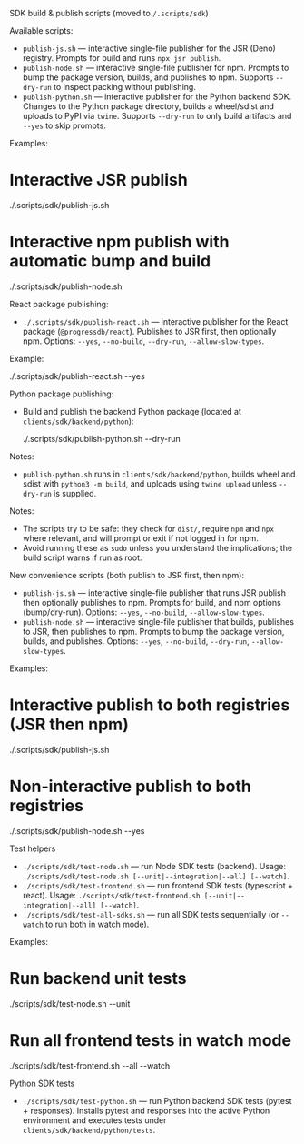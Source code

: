 SDK build & publish scripts (moved to `/.scripts/sdk`)

Available scripts:

- `publish-js.sh` — interactive single-file publisher for the JSR (Deno) registry. Prompts for build and runs `npx jsr publish`.
- `publish-node.sh` — interactive single-file publisher for npm. Prompts to bump the package version, builds, and publishes to npm. Supports `--dry-run` to inspect packing without publishing.
- `publish-python.sh` — interactive publisher for the Python backend SDK. Changes to the Python package directory, builds a wheel/sdist and uploads to PyPI via `twine`. Supports `--dry-run` to only build artifacts and `--yes` to skip prompts.

Examples:

  # Interactive JSR publish
  ./.scripts/sdk/publish-js.sh

  # Interactive npm publish with automatic bump and build
  ./.scripts/sdk/publish-node.sh

React package publishing:

- `./.scripts/sdk/publish-react.sh` — interactive publisher for the React package (`@progressdb/react`). Publishes to JSR first, then optionally npm. Options: `--yes`, `--no-build`, `--dry-run`, `--allow-slow-types`.

Example:

  ./.scripts/sdk/publish-react.sh --yes

Python package publishing:

- Build and publish the backend Python package (located at `clients/sdk/backend/python`):

  ./.scripts/sdk/publish-python.sh --dry-run

Notes:
- `publish-python.sh` runs in `clients/sdk/backend/python`, builds wheel and sdist with `python3 -m build`, and uploads using `twine upload` unless `--dry-run` is supplied.

Notes:
- The scripts try to be safe: they check for `dist/`, require `npm` and `npx` where relevant, and will prompt or exit if not logged in for npm.
- Avoid running these as `sudo` unless you understand the implications; the build script warns if run as root.

New convenience scripts (both publish to JSR first, then npm):

- `publish-js.sh` — interactive single-file publisher that runs JSR publish then optionally publishes to npm. Prompts for build, and npm options (bump/dry-run). Options: `--yes`, `--no-build`, `--allow-slow-types`.
- `publish-node.sh` — interactive single-file publisher that builds, publishes to JSR, then publishes to npm. Prompts to bump the package version, builds, and publishes. Options: `--yes`, `--no-build`, `--dry-run`, `--allow-slow-types`.

Examples:

  # Interactive publish to both registries (JSR then npm)
  ./.scripts/sdk/publish-js.sh

  # Non-interactive publish to both registries
  ./.scripts/sdk/publish-node.sh --yes

Test helpers

- `./scripts/sdk/test-node.sh` — run Node SDK tests (backend). Usage: `./scripts/sdk/test-node.sh [--unit|--integration|--all] [--watch]`.
- `./scripts/sdk/test-frontend.sh` — run frontend SDK tests (typescript + react). Usage: `./scripts/sdk/test-frontend.sh [--unit|--integration|--all] [--watch]`.
- `./scripts/sdk/test-all-sdks.sh` — run all SDK tests sequentially (or `--watch` to run both in watch mode).

Examples:

  # Run backend unit tests
  ./scripts/sdk/test-node.sh --unit

  # Run all frontend tests in watch mode
  ./scripts/sdk/test-frontend.sh --all --watch

Python SDK tests

- `./scripts/sdk/test-python.sh` — run Python backend SDK tests (pytest + responses). Installs pytest and responses into the active Python environment and executes tests under `clients/sdk/backend/python/tests`.
